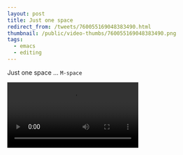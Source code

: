 ```yaml
---
layout: post
title: Just one space
redirect_from: /tweets/760055169048383490.html
thumbnail: /public/video-thumbs/760055169048383490.png
tags:
  - emacs
  - editing
---
```


Just one space ... `M-space`

<video controls autoplay loop>
  <source src="/public/videos/760055169048383490.mp4" type="video/mp4">
    Sorry your browser does not support the video tag, maybe time to upgrade?
</video>
